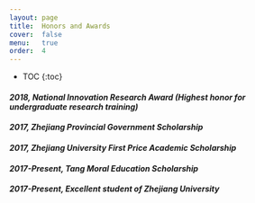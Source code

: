 ```yaml
---
layout: page
title:  Honors and Awards
cover:  false
menu:   true
order:  4
---
```


* TOC
{:toc}

#### _2018, National Innovation Research Award (Highest honor for undergraduate research training)_

#### _2017, Zhejiang Provincial Government Scholarship_

#### _2017, Zhejiang University First Price Academic Scholarship_

#### _2017-Present, Tang Moral Education Scholarship_

#### _2017-Present, Excellent student of Zhejiang University_
